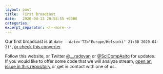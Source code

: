 ```yaml
---
layout: post
title:  First broadcast
date:   2020-04-13 20:58:55 +0300
categories:
excerpt_separator: <!--more-->
---
```


Our first broadcast is at `date --date='TZ="Europe/Helsinki" 21:30
2020-04-21'`,
[or check this converter](https://www.timeanddate.com/worldclock/fixedtime.html?iso=20200421T2130&p1=101&ah=1&am=30).

Follow this website, or Twitter [@__radovan](https://twitter.com/__radovan) or
[@SciCompAalto](https://twitter.com/SciCompAalto) for updates.  If you
would like to offer some code that we will analyze stream, [open an
issue in this
repository](https://github.com/ResearchSoftwareHour/rsh-notes/issues)
or get in contact with one of us.

<!--more-->
